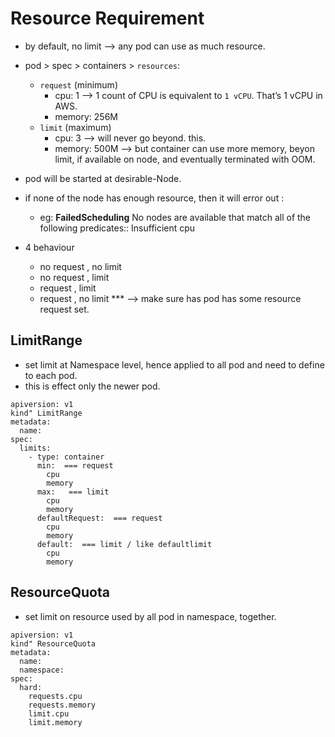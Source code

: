 # Resource Requirement

- by default, no limit --> any pod can use as much resource.
- pod > spec > containers > `resources`:
  - `request` (minimum)
    - cpu: 1  --> 1 count of CPU is equivalent to `1 vCPU`. That’s 1 vCPU in AWS.
    - memory: 256M
  - `limit` (maximum)
    - cpu: 3 --> will never go beyond. this.
    - memory: 500M --> but container can use more memory, beyon limit, if available on node, and eventually terminated with OOM.

- pod will be started at desirable-Node.
- if none of the node has enough resource, then it will error  out : 
  - eg: **FailedScheduling** No nodes are available that match all of the following predicates:: Insufficient cpu
- 4 behaviour
  - no request , no limit
  - no request , limit
  - request , limit
  - request , no limit  *** --> make sure has pod has some resource request set.

## LimitRange
- set limit at Namespace level, hence applied to all pod and need to define to each pod.
- this is effect only the newer pod.
```
apiversion: v1
kind" LimitRange
metadata:
  name: 
spec:
  limits:
    - type: container
      min:  === request
        cpu
        memory
      max:   === limit
        cpu
        memory 
      defaultRequest:  === request 
        cpu
        memory
      default:  === limit / like defaultlimit
        cpu
        memory
```
## ResourceQuota
- set limit on resource used by all pod in namespace, together.
```
apiversion: v1
kind" ResourceQuota
metadata:
  name:
  namespace:
spec:
  hard:
    requests.cpu
    requests.memory
    limit.cpu
    limit.memory
    
```


